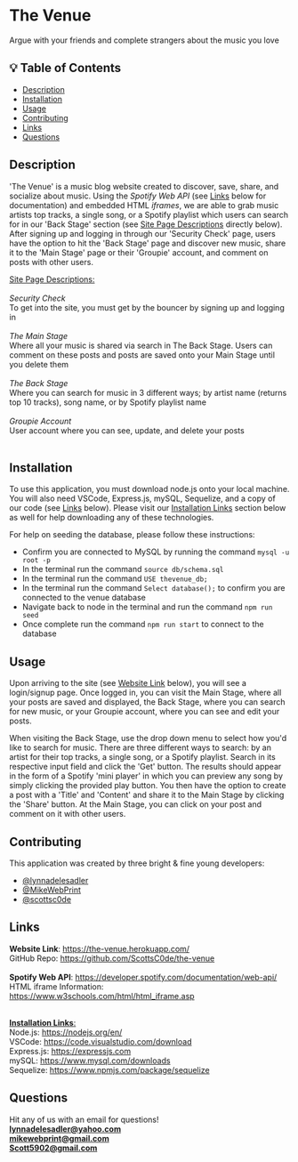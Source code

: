 # The Venue
Argue with your friends and complete strangers about the music you love

## 💡 Table of Contents

- [Description](#description-id)
- [Installation](#installation-id)
- [Usage](#usage-id)
- [Contributing](#contributing-id)
- [Links](#links-id)
- [Questions](#questions-id)

## <a id="description-id"></a>Description
'The Venue' is a music blog website created to discover, save, share, and socialize about music. Using the *Spotify Web API* (see [Links](#links-id) below for documentation) and embedded HTML *iframes*, we are able to grab music artists top tracks, a single song, or a Spotify playlist which users can search for in our 'Back Stage' section (see [Site Page Descriptions](#site-descriptions-id) directly below). After signing up and logging in through our 'Security Check' page, users have the option to hit the 'Back Stage' page and discover new music, share it to the 'Main Stage' page or their 'Groupie' account, and comment on posts with other users.</br>

<a id="site-descriptions-id"></a><u>Site Page Descriptions:</u></br></br>
*Security Check*</br>
To get into the site, you must get by the bouncer by signing up and logging in</br></br>
*The Main Stage*</br>
Where all your music is shared via search in The Back Stage. Users can comment on these posts and posts are saved onto your Main Stage until you delete them</br></br>
*The Back Stage*</br>
Where you can search for music in 3 different ways; by artist name (returns top 10 tracks), song name, or by Spotify playlist name</br></br>
*Groupie Account*</br>
User account where you can see, update, and delete your posts</br></br>
   
## <a id="installation-id"></a>Installation
To use this application, you must download node.js onto your local machine. You will also need VSCode, Express.js, mySQL, Sequelize, and a copy of our code (see [Links](#links-id) below). Please visit our [Installation Links](#installation-links-id) section below as well for help downloading any of these technologies.</br>

For help on seeding the database, please follow these instructions:
- Confirm you are connected to MySQL by running the command `mysql -u root -p` 
- In the terminal run the command `source db/schema.sql`
- In the terminal run the command `USE thevenue_db;`
- In the terminal run the command `Select database();` to confirm you are connected to the venue database
- Navigate back to node in the terminal and run the command  `npm run seed`
- Once complete run the command `npm run start` to connect to the database
    
## <a id="usage-id"></a>Usage
Upon arriving to the site (see [Website Link](#website-links-id) below), you will see a login/signup page. Once logged in, you can visit the Main Stage, where all your posts are saved and displayed, the Back Stage, where you can search for new music, or your Groupie account, where you can see and edit your posts.

 When visiting the Back Stage, use the drop down menu to select how you'd like to search for music. There are three different ways to search: by an artist for their top tracks, a single song, or a Spotify playlist. Search in its respective input field and click the 'Get' button. The results should appear in the form of a Spotify 'mini player' in which you can preview any song by simply clicking the provided play button. You then have the option to create a post with a 'Title' and 'Content' and share it to the Main Stage by clicking the 'Share' button. At the Main Stage, you can click on your post and comment on it with other users.
    
## <a id="contributing-id"></a>Contributing
This application was created by three bright & fine young developers:
- <a href="https://github.com/lynnadelesadler">@lynnadelesadler</a></br>
- <a href="https://github.com/MikeWebPrint">@MikeWebPrint</a></br>
- <a href="https://github.com/scottsc0de">@scottsc0de</a>
    
## <a id="links-id"></a>Links
<a id="website-links-id"></a>**Website Link**: https://the-venue.herokuapp.com/</br>
GitHub Repo: https://github.com/ScottsC0de/the-venue</br></br>
**Spotify Web API**: https://developer.spotify.com/documentation/web-api/</br>
HTML iframe Information: https://www.w3schools.com/html/html_iframe.asp</br></br>

<u><a id="installation-links-id"></a>**Installation Links**:</br></u>
Node.js: https://nodejs.org/en/</br>
VSCode: https://code.visualstudio.com/download</br>
Express.js: https://expressjs.com</br>
mySQL: https://www.mysql.com/downloads</br>
Sequelize: https://www.npmjs.com/package/sequelize</br>

## <a id="questions-id"></a>Questions
Hit any of us with an email for questions!</br>
**lynnadelesadler@yahoo.com**</br>
**mikewebprint@gmail.com**</br>
**Scott5902@gmail.com**

